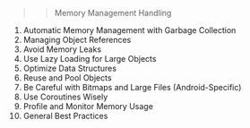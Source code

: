 >> Memory Management Handling
1. Automatic Memory Management with Garbage Collection
2. Managing Object References
3. Avoid Memory Leaks
4. Use Lazy Loading for Large Objects
5. Optimize Data Structures
6. Reuse and Pool Objects
7. Be Careful with Bitmaps and Large Files (Android-Specific)
8. Use Coroutines Wisely
9. Profile and Monitor Memory Usage
10. General Best Practices
